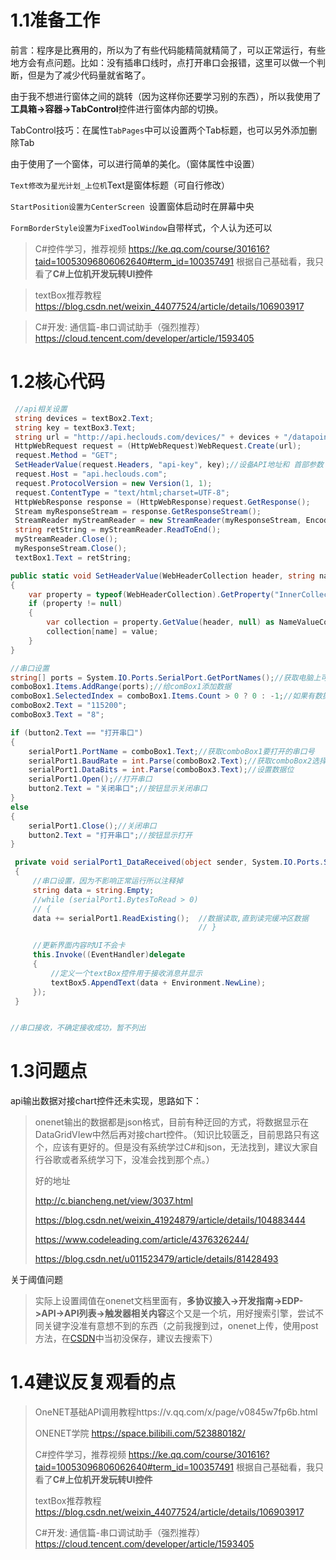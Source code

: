 # 1.1准备工作

前言：程序是比赛用的，所以为了有些代码能精简就精简了，可以正常运行，有些地方会有点问题。比如：没有插串口线时，点打开串口会报错，这里可以做一个判断，但是为了减少代码量就省略了。

由于我不想进行窗体之间的跳转（因为这样你还要学习别的东西），所以我使用了**工具箱->容器->TabControl**控件进行窗体内部的切换。

TabControl技巧：在属性`TabPages`中可以设置两个Tab标题，也可以另外添加删除Tab

由于使用了一个窗体，可以进行简单的美化。（窗体属性中设置）

`Text修改为星光计划_上位机`Text是窗体标题（可自行修改）

`StartPosition设置为CenterScreen `设置窗体启动时在屏幕中央

`FormBorderStyle设置为FixedToolWindow`自带样式，个人认为还可以

> C#控件学习，推荐视频
> https://ke.qq.com/course/301616?taid=10053096806062640#term_id=100357491
> 根据自己基础看，我只看了**C#上位机开发玩转UI控件**

> textBox推荐教程
> https://blog.csdn.net/weixin_44077524/article/details/106903917

> C#开发: 通信篇-串口调试助手（强烈推荐）
> https://cloud.tencent.com/developer/article/1593405

# 1.2核心代码

```c#
 //api相关设置
 string devices = textBox2.Text;
 string key = textBox3.Text;
 string url = "http://api.heclouds.com/devices/" + devices + "/datapoints?";//设备地址，这里显示的是所有数据流
 HttpWebRequest request = (HttpWebRequest)WebRequest.Create(url);
 request.Method = "GET";
 SetHeaderValue(request.Headers, "api-key", key);//设备API地址和 首部参数
 request.Host = "api.heclouds.com";
 request.ProtocolVersion = new Version(1, 1);
 request.ContentType = "text/html;charset=UTF-8";
 HttpWebResponse response = (HttpWebResponse)request.GetResponse();
 Stream myResponseStream = response.GetResponseStream();
 StreamReader myStreamReader = new StreamReader(myResponseStream, Encoding.GetEncoding("utf-8"));
 string retString = myStreamReader.ReadToEnd();
 myStreamReader.Close();
 myResponseStream.Close();
 textBox1.Text = retString;

public static void SetHeaderValue(WebHeaderCollection header, string name, string value)// HTTP协议报文头加入
{
    var property = typeof(WebHeaderCollection).GetProperty("InnerCollection", BindingFlags.Instance | BindingFlags.NonPublic);
    if (property != null)
    {
        var collection = property.GetValue(header, null) as NameValueCollection;
        collection[name] = value;
    }
}

```

```C#
//串口设置
string[] ports = System.IO.Ports.SerialPort.GetPortNames();//获取电脑上可用串口号
comboBox1.Items.AddRange(ports);//给comBox1添加数据
comboBox1.SelectedIndex = comboBox1.Items.Count > 0 ? 0 : -1;//如果有数据显示第零个（可省略）
comboBox2.Text = "115200";
comboBox3.Text = "8";

if (button2.Text == "打开串口")
{
    serialPort1.PortName = comboBox1.Text;//获取comboBox1要打开的串口号
    serialPort1.BaudRate = int.Parse(comboBox2.Text);//获取comboBox2选择的波特率
    serialPort1.DataBits = int.Parse(comboBox3.Text);//设置数据位
    serialPort1.Open();//打开串口
    button2.Text = "关闭串口";//按钮显示关闭串口
}
else
{
    serialPort1.Close();//关闭串口
    button2.Text = "打开串口";//按钮显示打开
}

 private void serialPort1_DataReceived(object sender, System.IO.Ports.SerialDataReceivedEventArgs e)
 {
     //串口设置，因为不影响正常运行所以注释掉
     string data = string.Empty;
     //while (serialPort1.BytesToRead > 0)
     // {
     data += serialPort1.ReadExisting();  //数据读取,直到读完缓冲区数据
                                          // }

     //更新界面内容时UI不会卡
     this.Invoke((EventHandler)delegate
     {
         //定义一个textBox控件用于接收消息并显示
         textBox5.AppendText(data + Environment.NewLine);
     });
 }


//串口接收，不确定接收成功，暂不列出
```

# 1.3问题点

api输出数据对接chart控件还未实现，思路如下：

> onenet输出的数据都是json格式，目前有种迂回的方式，将数据显示在DataGridVIew中然后再对接chart控件。（知识比较匮乏，目前思路只有这个，应该有更好的。但是没有系统学过C#和json，无法找到，建议大家自行谷歌或者系统学习下，没准会找到那个点。）
>
> 好的地址
>
> http://c.biancheng.net/view/3037.html
>
> https://blog.csdn.net/weixin_41924879/article/details/104883444
>
> https://www.codeleading.com/article/4376326244/
>
> https://blog.csdn.net/u011523479/article/details/81428493

关于阈值问题

> 实际上设置阈值在onenet文档里面有，**多协议接入->开发指南->EDP->API->API列表->触发器相关内容**这个又是一个坑，用好搜索引擎，尝试不同关键字没准有意想不到的东西（之前我搜到过，onenet上传，使用post方法，在[CSDN](https://www.csdn.net/)中当初没保存，建议去搜索下）

# 1.4建议反复观看的点

> OneNET基础API调用教程https://v.qq.com/x/page/v0845w7fp6b.html
>
> ONENET学院 https://space.bilibili.com/523880182/
>
> C#控件学习，推荐视频
> https://ke.qq.com/course/301616?taid=10053096806062640#term_id=100357491
> 根据自己基础看，我只看了**C#上位机开发玩转UI控件**
>
> textBox推荐教程
> https://blog.csdn.net/weixin_44077524/article/details/106903917
>
> C#开发: 通信篇-串口调试助手（强烈推荐）
> https://cloud.tencent.com/developer/article/1593405
